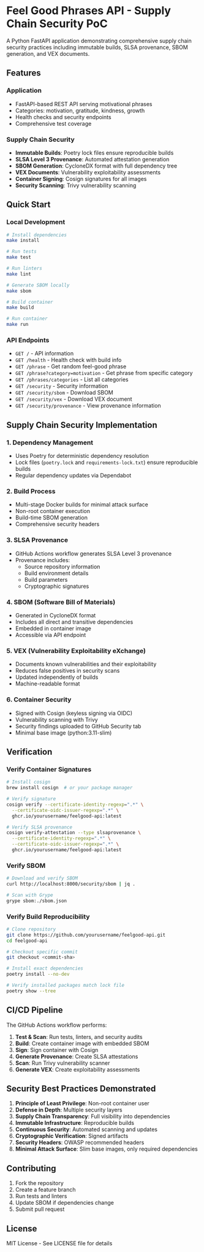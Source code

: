 # Feel Good Phrases API - Supply Chain Security PoC

A Python FastAPI application demonstrating comprehensive supply chain security practices including immutable builds, SLSA provenance, SBOM generation, and VEX documents.

## Features

### Application
- FastAPI-based REST API serving motivational phrases
- Categories: motivation, gratitude, kindness, growth
- Health checks and security endpoints
- Comprehensive test coverage

### Supply Chain Security
- **Immutable Builds**: Poetry lock files ensure reproducible builds
- **SLSA Level 3 Provenance**: Automated attestation generation
- **SBOM Generation**: CycloneDX format with full dependency tree
- **VEX Documents**: Vulnerability exploitability assessments
- **Container Signing**: Cosign signatures for all images
- **Security Scanning**: Trivy vulnerability scanning

## Quick Start

### Local Development
```bash
# Install dependencies
make install

# Run tests
make test

# Run linters
make lint

# Generate SBOM locally
make sbom

# Build container
make build

# Run container
make run
```

### API Endpoints
- `GET /` - API information
- `GET /health` - Health check with build info
- `GET /phrase` - Get random feel-good phrase
- `GET /phrase?category=motivation` - Get phrase from specific category
- `GET /phrases/categories` - List all categories
- `GET /security` - Security information
- `GET /security/sbom` - Download SBOM
- `GET /security/vex` - Download VEX document
- `GET /security/provenance` - View provenance information

## Supply Chain Security Implementation

### 1. Dependency Management
- Uses Poetry for deterministic dependency resolution
- Lock files (`poetry.lock` and `requirements-lock.txt`) ensure reproducible builds
- Regular dependency updates via Dependabot

### 2. Build Process
- Multi-stage Docker builds for minimal attack surface
- Non-root container execution
- Build-time SBOM generation
- Comprehensive security headers

### 3. SLSA Provenance
- GitHub Actions workflow generates SLSA Level 3 provenance
- Provenance includes:
  - Source repository information
  - Build environment details
  - Build parameters
  - Cryptographic signatures

### 4. SBOM (Software Bill of Materials)
- Generated in CycloneDX format
- Includes all direct and transitive dependencies
- Embedded in container image
- Accessible via API endpoint

### 5. VEX (Vulnerability Exploitability eXchange)
- Documents known vulnerabilities and their exploitability
- Reduces false positives in security scans
- Updated independently of builds
- Machine-readable format

### 6. Container Security
- Signed with Cosign (keyless signing via OIDC)
- Vulnerability scanning with Trivy
- Security findings uploaded to GitHub Security tab
- Minimal base image (python:3.11-slim)

## Verification

### Verify Container Signatures
```bash
# Install cosign
brew install cosign  # or your package manager

# Verify signature
cosign verify --certificate-identity-regexp=".*" \
  --certificate-oidc-issuer-regexp=".*" \
  ghcr.io/yourusername/feelgood-api:latest

# Verify SLSA provenance
cosign verify-attestation --type slsaprovenance \
  --certificate-identity-regexp=".*" \
  --certificate-oidc-issuer-regexp=".*" \
  ghcr.io/yourusername/feelgood-api:latest
```

### Verify SBOM
```bash
# Download and verify SBOM
curl http://localhost:8000/security/sbom | jq .

# Scan with Grype
grype sbom:./sbom.json
```

### Verify Build Reproducibility
```bash
# Clone repository
git clone https://github.com/yourusername/feelgood-api.git
cd feelgood-api

# Checkout specific commit
git checkout <commit-sha>

# Install exact dependencies
poetry install --no-dev

# Verify installed packages match lock file
poetry show --tree
```

## CI/CD Pipeline

The GitHub Actions workflow performs:
1. **Test & Scan**: Run tests, linters, and security audits
2. **Build**: Create container image with embedded SBOM
3. **Sign**: Sign container with Cosign
4. **Generate Provenance**: Create SLSA attestations
5. **Scan**: Run Trivy vulnerability scanner
6. **Generate VEX**: Create exploitability assessments

## Security Best Practices Demonstrated

1. **Principle of Least Privilege**: Non-root container user
2. **Defense in Depth**: Multiple security layers
3. **Supply Chain Transparency**: Full visibility into dependencies
4. **Immutable Infrastructure**: Reproducible builds
5. **Continuous Security**: Automated scanning and updates
6. **Cryptographic Verification**: Signed artifacts
7. **Security Headers**: OWASP recommended headers
8. **Minimal Attack Surface**: Slim base images, only required dependencies

## Contributing

1. Fork the repository
2. Create a feature branch
3. Run tests and linters
4. Update SBOM if dependencies change
5. Submit pull request

## License

MIT License - See LICENSE file for details
